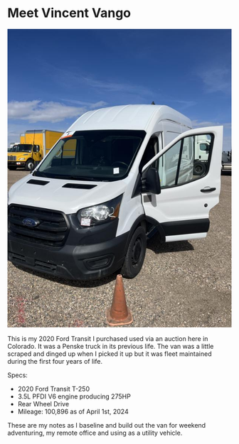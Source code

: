 # Meet Vincent Vango

![new van day](assets/van-day-01.JPG)

This is my 2020 Ford Transit I purchased used via an auction here in Colorado. It was a Penske truck in its previous life. The van was a little scraped and dinged up when I picked it up but it was fleet maintained during the first four years of life.

Specs:

- 2020 Ford Transit T-250
- 3.5L PFDI V6 engine producing 275HP
- Rear Wheel Drive
- Mileage: 100,896 as of April 1st, 2024

These are my notes as I baseline and build out the van for weekend adventuring, my remote office and using as a utility vehicle.